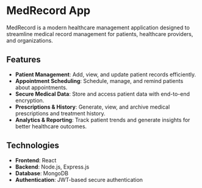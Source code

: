 # MedRecord App  

MedRecord is a modern healthcare management application designed to streamline medical record management for patients, healthcare providers, and organizations.  

## Features  

- **Patient Management**: Add, view, and update patient records efficiently.  
- **Appointment Scheduling**: Schedule, manage, and remind patients about appointments.  
- **Secure Medical Data**: Store and access patient data with end-to-end encryption.  
- **Prescriptions & History**: Generate, view, and archive medical prescriptions and treatment history.  
- **Analytics & Reporting**: Track patient trends and generate insights for better healthcare outcomes.  

## Technologies  

- **Frontend**: React 
- **Backend**: Node.js, Express.js 
- **Database**: MongoDB 
- **Authentication**: JWT-based secure authentication  

 
